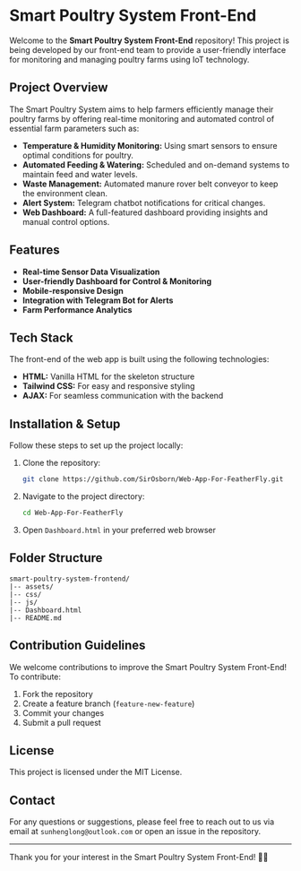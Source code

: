 # Smart Poultry System Front-End

Welcome to the **Smart Poultry System Front-End** repository! This project is being developed by our front-end team to provide a user-friendly interface for monitoring and managing poultry farms using IoT technology.

## Project Overview
The Smart Poultry System aims to help farmers efficiently manage their poultry farms by offering real-time monitoring and automated control of essential farm parameters such as:

- **Temperature & Humidity Monitoring:** Using smart sensors to ensure optimal conditions for poultry.
- **Automated Feeding & Watering:** Scheduled and on-demand systems to maintain feed and water levels.
- **Waste Management:** Automated manure rover belt conveyor to keep the environment clean.
- **Alert System:** Telegram chatbot notifications for critical changes.
- **Web Dashboard:** A full-featured dashboard providing insights and manual control options.

## Features
- **Real-time Sensor Data Visualization**
- **User-friendly Dashboard for Control & Monitoring**
- **Mobile-responsive Design**
- **Integration with Telegram Bot for Alerts**
- **Farm Performance Analytics**

## Tech Stack
The front-end of the web app is built using the following technologies:

- **HTML:** Vanilla HTML for the skeleton structure
- **Tailwind CSS:** For easy and responsive styling
- **AJAX:** For seamless communication with the backend

## Installation & Setup
Follow these steps to set up the project locally:

1. Clone the repository:
   ```bash
   git clone https://github.com/SirOsborn/Web-App-For-FeatherFly.git
   ```
2. Navigate to the project directory:
   ```bash
   cd Web-App-For-FeatherFly
   ```
3. Open `Dashboard.html` in your preferred web browser

## Folder Structure
```
smart-poultry-system-frontend/
|-- assets/
|-- css/
|-- js/
|-- Dashboard.html
|-- README.md
```

## Contribution Guidelines
We welcome contributions to improve the Smart Poultry System Front-End! To contribute:
1. Fork the repository
2. Create a feature branch (`feature-new-feature`)
3. Commit your changes
4. Submit a pull request

## License
This project is licensed under the MIT License.

## Contact
For any questions or suggestions, please feel free to reach out to us via email at `sunhenglong@outlook.com` or open an issue in the repository.

---

Thank you for your interest in the Smart Poultry System Front-End! 🐔🚀
